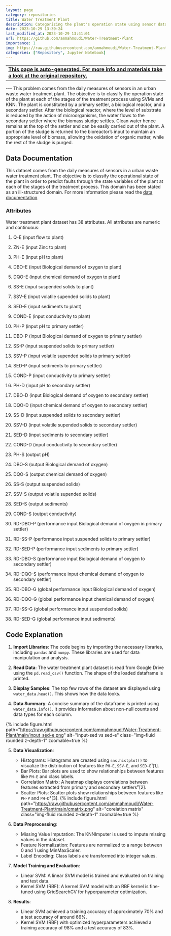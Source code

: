 ```yaml
---
layout: page
category: repositories
title: Water Treatment Plant
description: Categorizing the plant's operation state using sensor data suing SVMs.
date: 2023-10-29 13:39:24 
last_modified_at: 2023-10-29 13:41:01 
url: https://github.com/ammahmoudi/Water-Treatment-Plant
importance: 1
img: https://raw.githubusercontent.com/ammahmoudi/Water-Treatment-Plant/main/input_sed-e.png
categories: ["Repository", Jupyter Notebook]
---
```

<div id="open-in-github" > <table class="table-cv list-group-table"> <tbody> <tr>    <td class="list-group-name"><b>   <a href="https://github.com/ammahmoudi/Water-Treatment-Plant" rel="external nofollow noopener" target="_blank"><i class="fa-brands fa-github"></i> This page is auto-generated. For more info and materials take a look at the original repository.</a> </b></td></tr> </tbody> </table></div>
---
This problem comes from the daily measures of sensors in an urban waste water treatment plant. The objective is to classify the operation state of the plant at each of the stages of the treatment process using SVMs and KNN.
The plant is constituted by a primary settler, a biological reactor, and a secondary settler. After the biological reactor, where the level of substrate is reduced by the action of microorganisms, the water flows to the secondary settler where the biomass sludge settles. Clean water hence remains at the top of the settler and can be easily carried out of the plant. A portion of the sludge is returned to the bioreactor’s input to maintain an appropriate level of biomass, allowing the oxidation of organic matter, while the rest of the sludge is purged.


## Data Documentation

This dataset comes from the daily measures of sensors in a urban waste water treatment plant. The objective is to classify the operational state of the plant in order to predict faults through the state variables of the plant at each of the stages of the treatment process. This domain has been stated as an ill-structured domain.
For more information please read the [data documentation](https://data.world/uci/water-treatment-plant).


### Attributes
Water treatment plant dataset has 38 attributes. All atrributes are numeric and continuous:

1. Q-E (input flow to plant)

2. ZN-E (input Zinc to plant)

3. PH-E (input pH to plant)

4. DBO-E (input Biological demand of oxygen to plant)

5. DQO-E (input chemical demand of oxygen to plant)

6. SS-E (input suspended solids to plant)

7. SSV-E (input volatile supended solids to plant)

8. SED-E (input sediments to plant)

9. COND-E (input conductivity to plant)

10. PH-P (input pH to primary settler)

11. DBO-P (input Biological demand of oxygen to primary settler)

12. SS-P (input suspended solids to primary settler)

13. SSV-P (input volatile supended solids to primary settler)

14. SED-P (input sediments to primary settler)

15. COND-P (input conductivity to primary settler)

16. PH-D (input pH to secondary settler)

17. DBO-D (input Biological demand of oxygen to secondary settler)

18. DQO-D (input chemical demand of oxygen to secondary settler)

19. SS-D (input suspended solids to secondary settler)

20. SSV-D (input volatile supended solids to secondary settler)

21. SED-D (input sediments to secondary settler)

22. COND-D (input conductivity to secondary settler)

23. PH-S (output pH)

24. DBO-S (output Biological demand of oxygen)

25. DQO-S (output chemical demand of oxygen)

26. SS-S (output suspended solids)

27. SSV-S (output volatile supended solids)

28. SED-S (output sediments)

29. COND-S (output conductivity)

30. RD-DBO-P (performance input Biological demand of oxygen in 
primary settler)

31. RD-SS-P (performance input suspended solids to primary settler)

32. RD-SED-P (performance input sediments to primary settler)

33. RD-DBO-S (performance input Biological demand of oxygen to secondary settler)

34. RD-DQO-S (performance input chemical demand of oxygen to secondary settler)

35. RD-DBO-G (global performance input Biological demand of oxygen)


36. RD-DQO-G (global performance input chemical demand of oxygen)

37. RD-SS-G (global performance input suspended solids)

38. RD-SED-G (global performance input sediments)

 ## Code Explanation

1. **Import Libraries**: The code begins by importing the necessary libraries, including `pandas` and `numpy`. These libraries are used for data manipulation and analysis.

2. **Read Data**: The water treatment plant dataset is read from Google Drive using the `pd.read_csv()` function. The shape of the loaded dataframe is printed.

3. **Display Samples**: The top few rows of the dataset are displayed using `water_data.head()`. This shows how the data looks.

4. **Data Summary**: A concise summary of the dataframe is printed using `water_data.info()`. It provides information about non-null counts and data types for each column.


{% include figure.html path="https://raw.githubusercontent.com/ammahmoudi/Water-Treatment-Plant/main/input_sed-e.png" alt="input-sed vs sed-e" class="img-fluid rounded z-depth-1" zoomable=true %}

5. **Data Visualization**:
    - Histograms: Histograms are created using `sns.histplot()` to visualize the distribution of features like `PH-E`, `SSV-E`, and `SED-E`¹[1].
    - Bar Plots: Bar plots are used to show relationships between features like `PH-E` and class labels.
    - Correlation Matrix: A heatmap displays correlations between features extracted from primary and secondary settlers²[2].
    - Scatter Plots: Scatter plots show relationships between features like `PH-P` and `PH-D`³[3].
{% include figure.html path="https://raw.githubusercontent.com/ammahmoudi/Water-Treatment-Plant/main/cmatrix.png" alt="corelation matrix" class="img-fluid rounded z-depth-1" zoomable=true %}

6. **Data Preprocessing**:
    - Missing Value Imputation: The KNNImputer is used to impute missing values in the dataset.
    - Feature Normalization: Features are normalized to a range between 0 and 1 using MinMaxScaler.
    - Label Encoding: Class labels are transformed into integer values.

7. **Model Training and Evaluation**:
    - Linear SVM: A linear SVM model is trained and evaluated on training and test data.
    - Kernel SVM (RBF): A kernel SVM model with an RBF kernel is fine-tuned using GridSearchCV for hyperparameter optimization.

8. **Results**:
    - Linear SVM achieved a training accuracy of approximately 70% and a test accuracy of around 66%.
    - Kernel SVM (RBF) with optimized hyperparameters achieved a training accuracy of 98% and a test accuracy of 83%.


